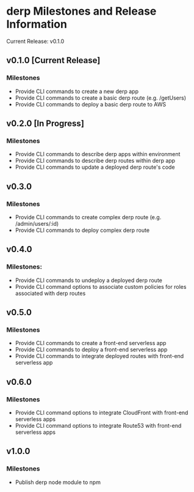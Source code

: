 # derp Milestones and Release Information

Current Release: v0.1.0

## v0.1.0 [Current Release]
### Milestones
- Provide CLI commands to create a new derp app
- Provide CLI commands to create a basic derp route (e.g. /getUsers)
- Provide CLI commands to deploy a basic derp route to AWS

## v0.2.0 [In Progress]
### Milestones
- Provide CLI commands to describe derp apps within environment
- Provide CLI commands to describe derp routes within derp app
- Provide CLI commands to update a deployed derp route's code

## v0.3.0
### Milestones
- Provide CLI commands to create complex derp route (e.g. /admin/users/:id)
- Provide CLI commands to deploy complex derp route

## v0.4.0
### Milestones:
- Provide CLI commands to undeploy a deployed derp route
- Provide CLI command options to associate custom policies for roles associated with derp routes

## v0.5.0
### Milestones
- Provide CLI commands to create a front-end serverless app
- Provide CLI commands to deploy a front-end serverless app
- Provide CLI commands to integrate deployed routes with front-end serverless app

## v0.6.0
### Milestones
- Provide CLI command options to integrate CloudFront with front-end serverless apps
- Provide CLI command options to integrate Route53 with front-end serverless apps

## v1.0.0
### Milestones
- Publish derp node module to npm